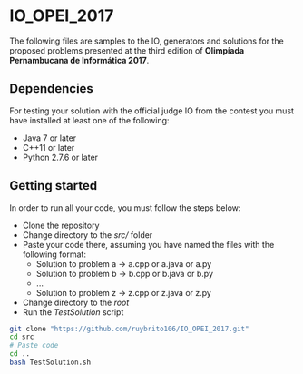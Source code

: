 # IO_OPEI_2017

The following files are samples to the IO, generators and solutions for the proposed problems presented at the third edition of **Olimpíada Pernambucana de Informática 2017**.

## Dependencies

For testing your solution with the official judge IO from the contest you must have installed at least one of the following:

* Java 7 or later
* C++11 or later
* Python 2.7.6 or later

## Getting started

In order to run all your code, you must follow the steps below:
* Clone the repository
* Change directory to the *src/* folder
* Paste your code there, assuming you have named the files with the following format:
    * Solution to problem a -> a.cpp or a.java or a.py
    * Solution to problem b -> b.cpp or b.java or b.py
    * ...
    * Solution to problem z -> z.cpp or z.java or z.py
* Change directory to the *root*
* Run the *TestSolution* script

```bash
git clone "https://github.com/ruybrito106/IO_OPEI_2017.git"
cd src
# Paste code
cd ..
bash TestSolution.sh
```
